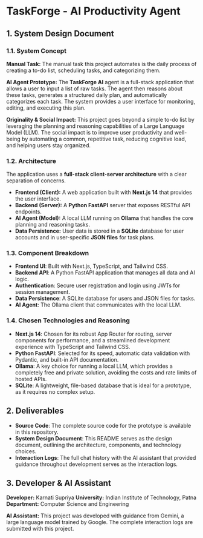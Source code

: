 # TaskForge - AI Productivity Agent

## 1. System Design Document

### 1.1. System Concept

**Manual Task:** The manual task this project automates is the daily process of creating a to-do list, scheduling tasks, and categorizing them.

**AI Agent Prototype:** The **TaskForge AI** agent is a full-stack application that allows a user to input a list of raw tasks. The agent then reasons about these tasks, generates a structured daily plan, and automatically categorizes each task. The system provides a user interface for monitoring, editing, and executing this plan.

**Originality & Social Impact:** This project goes beyond a simple to-do list by leveraging the planning and reasoning capabilities of a Large Language Model (LLM). The social impact is to improve user productivity and well-being by automating a common, repetitive task, reducing cognitive load, and helping users stay organized.

### 1.2. Architecture

The application uses a **full-stack client-server architecture** with a clear separation of concerns.

- **Frontend (Client):** A web application built with **Next.js 14** that provides the user interface.
- **Backend (Server):** A **Python FastAPI** server that exposes RESTful API endpoints.
- **AI Agent (Model):** A local LLM running on **Ollama** that handles the core planning and reasoning tasks.
- **Data Persistence:** User data is stored in a **SQLite** database for user accounts and in user-specific **JSON files** for task plans.

### 1.3. Component Breakdown

- **Frontend UI**: Built with Next.js, TypeScript, and Tailwind CSS.
- **Backend API**: A Python FastAPI application that manages all data and AI logic.
- **Authentication**: Secure user registration and login using JWTs for session management.
- **Data Persistence**: A SQLite database for users and JSON files for tasks.
- **AI Agent**: The Ollama client that communicates with the local LLM.

### 1.4. Chosen Technologies and Reasoning

- **Next.js 14**: Chosen for its robust App Router for routing, server components for performance, and a streamlined development experience with TypeScript and Tailwind CSS.
- **Python FastAPI**: Selected for its speed, automatic data validation with Pydantic, and built-in API documentation.
- **Ollama**: A key choice for running a local LLM, which provides a completely free and private solution, avoiding the costs and rate limits of hosted APIs.
- **SQLite**: A lightweight, file-based database that is ideal for a prototype, as it requires no complex setup.

## 2. Deliverables

- **Source Code**: The complete source code for the prototype is available in this repository.
- **System Design Document**: This README serves as the design document, outlining the architecture, components, and technology choices.
- **Interaction Logs**: The full chat history with the AI assistant that provided guidance throughout development serves as the interaction logs.

## 3. Developer & AI Assistant

**Developer:** Karnati Supriya
**University:** Indian Institute of Technology, Patna
**Department:** Computer Science and Engineering

**AI Assistant:** This project was developed with guidance from Gemini, a large language model trained by Google. The complete interaction logs are submitted with this project.
